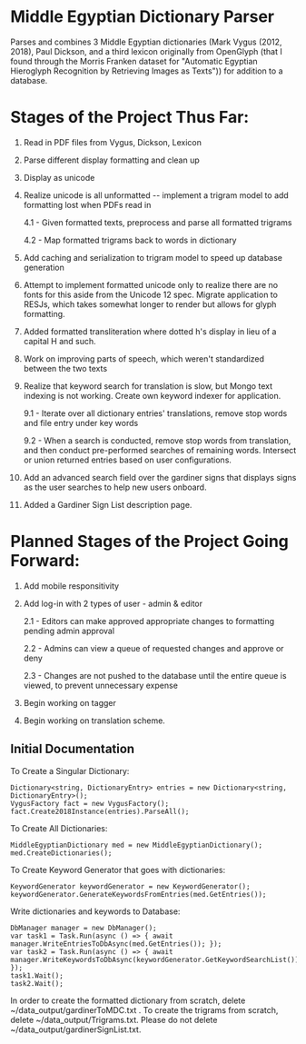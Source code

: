 # Middle Egyptian Dictionary Parser
Parses and combines 3 Middle Egyptian dictionaries (Mark Vygus (2012, 2018), Paul Dickson, and a third lexicon originally from OpenGlyph (that I found through the Morris Franken dataset for "Automatic Egyptian Hieroglyph Recognition by Retrieving Images as Texts")) for addition to a database.


# Stages of the Project Thus Far:
1. Read in PDF files from Vygus, Dickson, Lexicon
2. Parse different display formatting and clean up
3. Display as unicode
4. Realize unicode is all unformatted -- implement a trigram model to add formatting lost when PDFs read in

	4.1 - Given formatted texts, preprocess and parse all formatted trigrams
    
	4.2 - Map formatted trigrams back to words in dictionary
    
5. Add caching and serialization to trigram model to speed up database generation
6. Attempt to implement formatted unicode only to realize there are no fonts for this aside from the Unicode 12 spec. Migrate application to RESJs, which takes somewhat longer to render but allows for glyph formatting.
7. Added formatted transliteration where dotted h's display in lieu of a capital H and such.
8. Work on improving parts of speech, which weren't standardized between the two texts
9. Realize that keyword search for translation is slow, but Mongo text indexing is not working. Create own keyword indexer for application.

	9.1 - Iterate over all dictionary entries' translations, remove stop words and file entry under key words
    
	9.2 - When a search is conducted, remove stop words from translation, and then conduct pre-performed searches of remaining words. Intersect or union returned entries based on user configurations.
    
10. Add an advanced search field over the gardiner signs that displays signs as the user searches to help new users onboard.
11. Added a Gardiner Sign List description page.

# Planned Stages of the Project Going Forward:
1. Add mobile responsitivity
2. Add log-in with 2 types of user - admin & editor

	2.1 - Editors can make approved appropriate changes to formatting pending admin approval
    
	2.2 - Admins can view a queue of requested changes and approve or deny
    
	2.3 - Changes are not pushed to the database until the entire queue is viewed, to prevent unnecessary expense
    
3. Begin working on tagger
4. Begin working on translation scheme.

## Initial Documentation

To Create a Singular Dictionary:

    Dictionary<string, DictionaryEntry> entries = new Dictionary<string, DictionaryEntry>();
    VygusFactory fact = new VygusFactory();
    fact.Create2018Instance(entries).ParseAll();

To Create All Dictionaries:

    MiddleEgyptianDictionary med = new MiddleEgyptianDictionary();
    med.CreateDictionaries();
    
To Create Keyword Generator that goes with dictionaries:

    KeywordGenerator keywordGenerator = new KeywordGenerator();
    keywordGenerator.GenerateKeywordsFromEntries(med.GetEntries());

Write dictionaries and keywords to Database:

    DbManager manager = new DbManager();
    var task1 = Task.Run(async () => { await manager.WriteEntriesToDbAsync(med.GetEntries()); });
    var task2 = Task.Run(async () => { await manager.WriteKeywordsToDbAsync(keywordGenerator.GetKeywordSearchList()); });
    task1.Wait();
    task2.Wait();


In order to create the formatted dictionary from scratch, delete ~/data_output/gardinerToMDC.txt . To create the trigrams from scratch, delete ~/data_output/Trigrams.txt. Please do not delete ~/data_output/gardinerSignList.txt.
